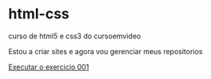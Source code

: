 # html-css
 curso de html5 e css3 do cursoemvideo

 Estou a criar sites e agora vou gerenciar meus repositorios

 <a href="https://isaiassantos7.github.io/html-css/exercicios/ex001/index.html"> Executar o exercicio 001 </a>
